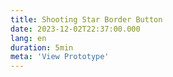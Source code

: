 ```yaml
---
title: Shooting Star Border Button
date: 2023-12-02T22:37:00.000
lang: en
duration: 5min
meta: 'View Prototype'
---
```


<ShootingStarBorder />
